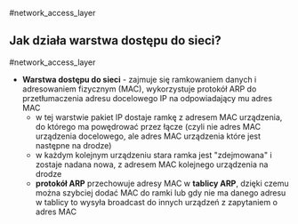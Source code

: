 #network_access_layer
## Jak działa warstwa dostępu do sieci?
#network_access_layer 
- **Warstwa dostępu do sieci** - zajmuje się ramkowaniem danych i adresowaniem fizycznym (MAC), wykorzystuje protokół ARP do przetłumaczenia adresu docelowego IP na odpowiadający mu adres MAC
	- w tej warstwie pakiet IP dostaje ramkę z adresem MAC urządzenia, do którego ma powędrować przez łącze (czyli nie adres MAC urządzenia docelowego, ale adres MAC urządzenia które jest następne na drodze)
	- w każdym kolejnym urządzeniu stara ramka jest "zdejmowana" i zostaje nadana nowa, z adresem MAC kolejnego urządzenia na drodze
	- **protokół ARP** przechowuje adresy MAC w **tablicy ARP**, dzięki czemu można szybciej dodać MAC do ramki lub gdy nie ma danego adresu w tablicy to wysyła broadcast do innych urządzeń z zapytaniem o adres MAC
